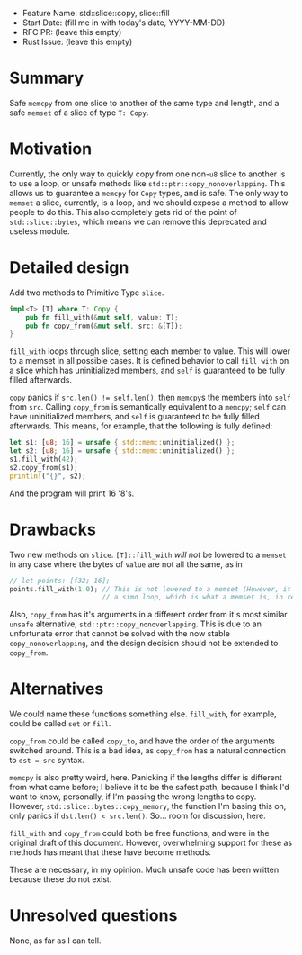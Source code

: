 - Feature Name: std::slice::copy, slice::fill
- Start Date: (fill me in with today's date, YYYY-MM-DD)
- RFC PR: (leave this empty)
- Rust Issue: (leave this empty)

# Summary
[summary]: #summary

Safe `memcpy` from one slice to another of the same type and length, and a safe
`memset` of a slice of type `T: Copy`.

# Motivation
[motivation]: #motivation

Currently, the only way to quickly copy from one non-`u8` slice to another is to
use a loop, or unsafe methods like `std::ptr::copy_nonoverlapping`. This allows
us to guarantee a `memcpy` for `Copy` types, and is safe. The only way to
`memset` a slice, currently, is a loop, and we should expose a method to allow
people to do this. This also completely gets rid of the point of
`std::slice::bytes`, which means we can remove this deprecated and useless
module.

# Detailed design
[design]: #detailed-design

Add two methods to Primitive Type `slice`.

```rust
impl<T> [T] where T: Copy {
    pub fn fill_with(&mut self, value: T);
    pub fn copy_from(&mut self, src: &[T]);
}
```

`fill_with` loops through slice, setting each member to value. This will lower to a
memset in all possible cases. It is defined behavior to call `fill_with` on a slice
which has uninitialized members, and `self` is guaranteed to be fully filled
afterwards.

`copy` panics if `src.len() != self.len()`, then `memcpy`s the members into 
`self` from `src`. Calling `copy_from` is semantically equivalent to a `memcpy`;
`self` can have uninitialized members, and `self` is guaranteed to be fully filled
afterwards. This means, for example, that the following is fully defined:

```rust
let s1: [u8; 16] = unsafe { std::mem::uninitialized() };
let s2: [u8; 16] = unsafe { std::mem::uninitialized() };
s1.fill_with(42);
s2.copy_from(s1);
println!("{}", s2);
```

And the program will print 16 '8's.

# Drawbacks
[drawbacks]: #drawbacks

Two new methods on `slice`. `[T]::fill_with` *will not* be lowered to a `memset` in
any case where the bytes of `value` are not all the same, as in

```rust
// let points: [f32; 16];
points.fill_with(1.0); // This is not lowered to a memset (However, it is lowered to
                       // a simd loop, which is what a memset is, in reality)
```

Also, `copy_from` has it's arguments in a different order from it's most similar
`unsafe` alternative, `std::ptr::copy_nonoverlapping`. This is due to an
unfortunate error that cannot be solved with the now stable
`copy_nonoverlapping`, and the design decision should not be extended to
`copy_from`.

# Alternatives
[alternatives]: #alternatives

We could name these functions something else. `fill_with`, for example, could be
called `set` or `fill`.

`copy_from` could be called `copy_to`, and have the order of the arguments
switched around. This is a bad idea, as `copy_from` has a natural connection to
`dst = src` syntax.

`memcpy` is also pretty weird, here. Panicking if the lengths differ is
different from what came before; I believe it to be the safest path, because I
think I'd want to know, personally, if I'm passing the wrong lengths to copy.
However, `std::slice::bytes::copy_memory`, the function I'm basing this on, only
panics if `dst.len() < src.len()`. So... room for discussion, here.

`fill_with` and `copy_from` could both be free functions, and were in the
original draft of this document. However, overwhelming support for these as
methods has meant that these have become methods.

These are necessary, in my opinion. Much unsafe code has been written because
these do not exist.

# Unresolved questions
[unresolved]: #unresolved-questions

None, as far as I can tell.

